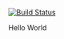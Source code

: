 [![Build Status](https://semaphoreci.com/api/v1/josephvb10/tecnoracer/branches/master/badge.svg)](https://semaphoreci.com/josephvb10/tecnoracer)

Hello World
